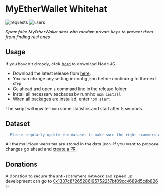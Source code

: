 # MyEtherWallet Whitehat
![requests](https://img.shields.io/badge/requests-500k-brightgreen.svg?style=flat-square) ![users](https://img.shields.io/badge/users-6-blue.svg?style=flat-square)

*Spam fake MyEtherWallet sites with random private keys to prevent them from finding real ones*

## Usage

If you haven't already, click [here](https://nodejs.org/en/download/) to download Node.JS

- Download the latest release from [here](https://github.com/MrLuit/MyEtherWalletWhitehat/archive/master.zip).
- You can change any setting in config.json before continuing to the next step
- Go ahead and open a command line in the release folder
- Install all necessary packages by running ```npm install```
- When all packages are installed, enter ```npm start```
 
The script will now tell you some statistics and start after 5 seconds.

## Dataset

```diff
- Please regularly update the dataset to make sure the right scammers will be targeted -
```

All the malicious websites are stored in the data.json. If you want to propose changes go ahead and [create a PR](https://github.com/MrLuit/MyEtherWalletWhitehat/compare).

## Donations

A donation to secure the anti-scammers network and speed up development can go to [0x1337c87265286195752257bf09cc4689d5cdb826](https://etherscan.io/address/0x1337c87265286195752257bf09cc4689d5cdb826) :sparkles: